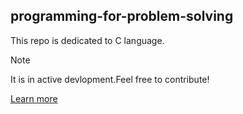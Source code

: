 ## programming-for-problem-solving
  This repo is dedicated to C language.
> [!NOTE]
> It is in active devlopment.Feel free to contribute!


[Learn more](https://20cs-bbs.tech)